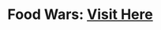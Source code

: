 # Food Wars: <a target="_blank" href="https://danielle-higgins.github.io/Food-Wars/">Visit Here</a>

<img src="">
